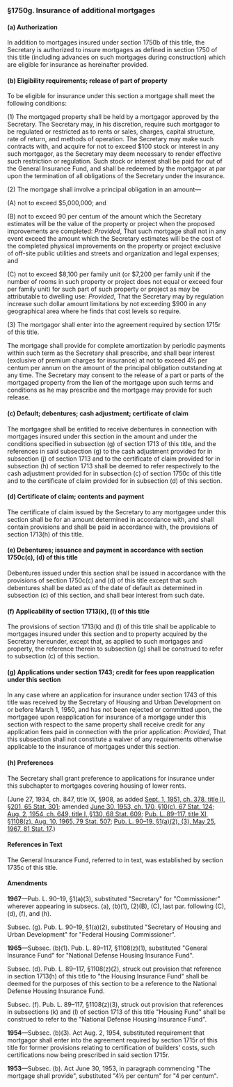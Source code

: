 ### §1750g. Insurance of additional mortgages ###

[]()

#### (a) Authorization ####

In addition to mortgages insured under section 1750b of this title, the Secretary is authorized to insure mortgages as defined in section 1750 of this title (including advances on such mortgages during construction) which are eligible for insurance as hereinafter provided.

[]()

#### (b) Eligibility requirements; release of part of property ####

To be eligible for insurance under this section a mortgage shall meet the following conditions:

[]()

(1) The mortgaged property shall be held by a mortgagor approved by the Secretary. The Secretary may, in his discretion, require such mortgagor to be regulated or restricted as to rents or sales, charges, capital structure, rate of return, and methods of operation. The Secretary may make such contracts with, and acquire for not to exceed $100 stock or interest in any such mortgagor, as the Secretary may deem necessary to render effective such restriction or regulation. Such stock or interest shall be paid for out of the General Insurance Fund, and shall be redeemed by the mortgagor at par upon the termination of all obligations of the Secretary under the insurance.

[]()

(2) The mortgage shall involve a principal obligation in an amount—

[]()

(A) not to exceed $5,000,000; and

[]()

(B) not to exceed 90 per centum of the amount which the Secretary estimates will be the value of the property or project when the proposed improvements are completed: *Provided*, That such mortgage shall not in any event exceed the amount which the Secretary estimates will be the cost of the completed physical improvements on the property or project exclusive of off-site public utilities and streets and organization and legal expenses; and

[]()

(C) not to exceed $8,100 per family unit (or $7,200 per family unit if the number of rooms in such property or project does not equal or exceed four per family unit) for such part of such property or project as may be attributable to dwelling use: *Provided*, That the Secretary may by regulation increase such dollar amount limitations by not exceeding $900 in any geographical area where he finds that cost levels so require.

[]()

(3) The mortgagor shall enter into the agreement required by section 1715r of this title.

The mortgage shall provide for complete amortization by periodic payments within such term as the Secretary shall prescribe, and shall bear interest (exclusive of premium charges for insurance) at not to exceed 4½ per centum per annum on the amount of the principal obligation outstanding at any time. The Secretary may consent to the release of a part or parts of the mortgaged property from the lien of the mortgage upon such terms and conditions as he may prescribe and the mortgage may provide for such release.

[]()

#### (c) Default; debentures; cash adjustment; certificate of claim ####

The mortgagee shall be entitled to receive debentures in connection with mortgages insured under this section in the amount and under the conditions specified in subsection (g) of section 1713 of this title, and the references in said subsection (g) to the cash adjustment provided for in subsection (j) of section 1713 and to the certificate of claim provided for in subsection (h) of section 1713 shall be deemed to refer respectively to the cash adjustment provided for in subsection (c) of section 1750c of this title and to the certificate of claim provided for in subsection (d) of this section.

[]()

#### (d) Certificate of claim; contents and payment ####

The certificate of claim issued by the Secretary to any mortgagee under this section shall be for an amount determined in accordance with, and shall contain provisions and shall be paid in accordance with, the provisions of section 1713(h) of this title.

[]()

#### (e) Debentures; issuance and payment in accordance with section 1750c(c), (d) of this title ####

Debentures issued under this section shall be issued in accordance with the provisions of section 1750c(c) and (d) of this title except that such debentures shall be dated as of the date of default as determined in subsection (c) of this section, and shall bear interest from such date.

[]()

#### (f) Applicability of section 1713(k), (l) of this title ####

The provisions of section 1713(k) and (l) of this title shall be applicable to mortgages insured under this section and to property acquired by the Secretary hereunder, except that, as applied to such mortgages and property, the reference therein to subsection (g) shall be construed to refer to subsection (c) of this section.

[]()

#### (g) Applications under section 1743; credit for fees upon reapplication under this section ####

In any case where an application for insurance under section 1743 of this title was received by the Secretary of Housing and Urban Development on or before March 1, 1950, and has not been rejected or committed upon, the mortgagee upon reapplication for insurance of a mortgage under this section with respect to the same property shall receive credit for any application fees paid in connection with the prior application: *Provided*, That this subsection shall not constitute a waiver of any requirements otherwise applicable to the insurance of mortgages under this section.

[]()

#### (h) Preferences ####

The Secretary shall grant preference to applications for insurance under this subchapter to mortgages covering housing of lower rents.

(June 27, 1934, ch. 847, title IX, §908, as added [Sept. 1, 1951, ch. 378, title II, §201, 65 Stat. 301](/statviewer.htm?volume=65&page=301); amended [June 30, 1953, ch. 170, §10(c), 67 Stat. 124](/statviewer.htm?volume=67&page=124); [Aug. 2, 1954, ch. 649, title I, §130, 68 Stat. 609](/statviewer.htm?volume=68&page=609); [Pub. L. 89–117, title XI, §1108(z), Aug. 10, 1965, 79 Stat. 507](/statviewer.htm?volume=79&page=507); [Pub. L. 90–19, §1(a)(2), (3), May 25, 1967, 81 Stat. 17](/statviewer.htm?volume=81&page=17).)

#### References in Text ####

The General Insurance Fund, referred to in text, was established by section 1735c of this title.

#### Amendments ####

**1967**—Pub. L. 90–19, §1(a)(3), substituted "Secretary" for "Commissioner" wherever appearing in subsecs. (a), (b)(1), (2)(B), (C), last par. following (C), (d), (f), and (h).

Subsec. (g). Pub. L. 90–19, §1(a)(2), substituted "Secretary of Housing and Urban Development" for "Federal Housing Commissioner".

**1965**—Subsec. (b)(1). Pub. L. 89–117, §1108(z)(1), substituted "General Insurance Fund" for "National Defense Housing Insurance Fund".

Subsec. (d). Pub. L. 89–117, §1108(z)(2), struck out provision that reference in section 1713(h) of this title to "the Housing Insurance Fund" shall be deemed for the purposes of this section to be a reference to the National Defense Housing Insurance Fund.

Subsec. (f). Pub. L. 89–117, §1108(z)(3), struck out provision that references in subsections (k) and (l) of section 1713 of this title "Housing Fund" shall be construed to refer to the "National Defense Housing Insurance Fund".

**1954**—Subsec. (b)(3). Act Aug. 2, 1954, substituted requirement that mortgagor shall enter into the agreement required by section 1715r of this title for former provisions relating to certification of builders' costs, such certifications now being prescribed in said section 1715r.

**1953**—Subsec. (b). Act June 30, 1953, in paragraph commencing "The mortgage shall provide", substituted "4½ per centum" for "4 per centum".